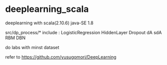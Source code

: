 # deeplearning_scala
deeplearning with scala(2.10.6)  java-SE 1.8

src/dp_process/* include :  LogisticRegression   HiddenLayer  Dropout  dA   sdA   RBM   DBN

do labs with minst dataset 

refer to https://github.com/yusugomori/DeepLearning


